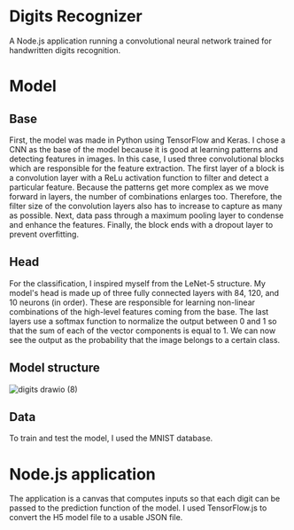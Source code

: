 # Digits Recognizer

A Node.js application running a convolutional neural network trained for handwritten digits recognition.

# Model

## Base
First, the model was made in Python using TensorFlow and Keras. I chose a CNN as the base of the model because it is good at learning patterns and detecting features in images.
In this case, I used three convolutional blocks which are responsible for the feature extraction. The first layer of a block is a convolution layer with a ReLu activation function to filter and detect a particular feature. Because the patterns get more complex as we move forward in layers, the number of combinations enlarges too. Therefore, the filter size of the convolution layers also has to increase to capture as many as possible. Next, data pass through a maximum pooling layer to condense and enhance the features. Finally, the block ends with a dropout layer to prevent overfitting.

## Head
For the classification, I inspired myself from the LeNet-5 structure. My model's head is made up of three fully connected layers with 84, 120, and 10 neurons (in order). These are responsible for learning non-linear combinations of the high-level features coming from the base. The last layers use a softmax function to normalize the output between 0 and 1 so that the sum of each of the vector components is equal to 1. We can now see the output as the probability that the image belongs to a certain class.

## Model structure

![digits drawio (8)](https://user-images.githubusercontent.com/77757343/142507598-1d216d64-41f1-4d80-86ce-a9e683d7c9ec.png)

## Data

To train and test the model, I used the MNIST database.

# Node.js application

The application is a canvas that computes inputs so that each digit can be passed to the prediction function of the model. I used TensorFlow.js to convert the H5 model file to a usable JSON file.
